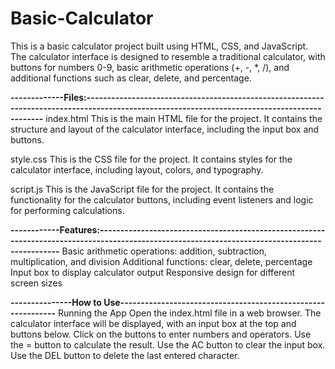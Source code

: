 # Basic-Calculator
This is a basic calculator project built using HTML, CSS, and JavaScript. The calculator interface is designed to resemble a traditional calculator, with buttons for numbers 0-9, basic arithmetic operations (+, -, *, /), and additional functions such as clear, delete, and percentage.
  
  
**-------------Files:----------------------------------------------------------------------------------------------------------------------------------------------**
index.html
This is the main HTML file for the project. It contains the structure and layout of the calculator interface, including the input box and buttons.

style.css
This is the CSS file for the project. It contains styles for the calculator interface, including layout, colors, and typography.

script.js
This is the JavaScript file for the project. It contains the functionality for the calculator buttons, including event listeners and logic for performing calculations.


**------------Features:-----------------------------------------------------------------------------------------------------------------------------------------------**
Basic arithmetic operations: addition, subtraction, multiplication, and division
Additional functions: clear, delete, percentage
Input box to display calculator output
Responsive design for different screen sizes



**---------------How to Use-------------------------------------------------------------**
Running the App
Open the index.html file in a web browser.
The calculator interface will be displayed, with an input box at the top and buttons below.
Click on the buttons to enter numbers and operators.
Use the = button to calculate the result.
Use the AC button to clear the input box.
Use the DEL button to delete the last entered character.
